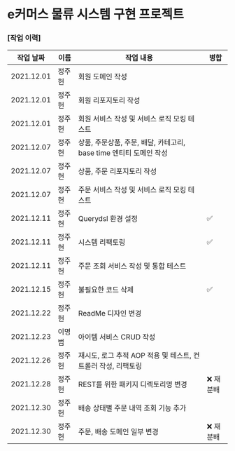 
# e커머스 물류 시스템 구현 프로젝트

### [작업 이력]

|작업 날짜|이름|작업 내용|병합|
| ------ | ------ |  ------ | ------ |
| 2021.12.01 | 정주헌 |회원 도메인 작성|  |  
| 2021.12.01 | 정주헌 |회원 리포지토리 작성|  | 
| 2021.12.01 | 정주헌 |회원 서비스 작성 및 서비스 로직 모킹 테스트|  | 
| 2021.12.07 | 정주헌 |상품, 주문상품, 주문, 배달, 카테고리, base time 엔티티 도메인 작성| | 
| 2021.12.07 | 정주헌 |상품, 주문 리포지토리 작성| | 
| 2021.12.07 | 정주헌 |주문 서비스 작성 및 서비스 로직 모킹 테스트| | 
| 2021.12.11 | 정주헌 |Querydsl 환경 설정| :white_check_mark: | 
| 2021.12.11 | 정주헌 |시스템 리팩토링| :white_check_mark: | 
| 2021.12.11 | 정주헌 |주문 조회 서비스 작성 및 통합 테스트| | 
| 2021.12.15 | 정주헌 |불필요한 코드 삭제| :white_check_mark: | 
| 2021.12.22 | 정주헌 |ReadMe 디자인 변경| | 
| 2021.12.23 | 이명범 |아이템 서비스 CRUD 작성| | 
| 2021.12.26 | 정주헌 |재시도, 로그 추적 AOP 적용 및 테스트, 컨트롤러 작성, 리팩토링| | 
| 2021.12.28 | 정주헌 |REST를 위한 패키지 디렉토리명 변경|❌ 재분배|
| 2021.12.30 | 정주헌 |배송 상태별 주문 내역 조회 기능 추가||
| 2021.12.30 | 정주헌 |주문, 배송 도메인 일부 변경|❌ 재분배| 
